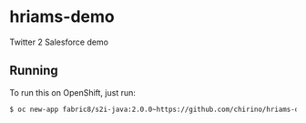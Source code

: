 # hriams-demo

Twitter 2 Salesforce demo

## Running

To run this on OpenShift, just run:

```bash
$ oc new-app fabric8/s2i-java:2.0.0~https://github.com/chirino/hriams-demo.git
```

